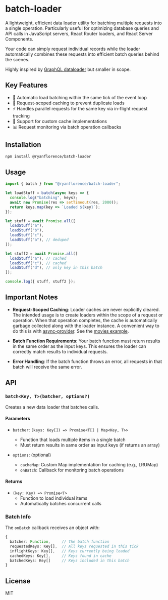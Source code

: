# batch-loader

A lightweight, efficient data loader utility for batching multiple requests into a single operation. Particularly useful for optimizing database queries and API calls in JavaScript servers, React Router loaders, and React Server Components.

Your code can simply request individual records while the loader automatically combines these requests into efficient batch queries behind the scenes.

Highly inspired by [GraphQL dataloader](https://github.com/graphql/dataloader) but smaller in scope.

## Key Features

- 🚀 Automatic load batching within the same tick of the event loop
- 💾 Request-scoped caching to prevent duplicate loads
- ⚡️ Handles parallel requests for the same key via in-flight request tracking
- 🔄 Support for custom cache implementations
- 📊 Request monitoring via batch operation callbacks

## Installation

```bash
npm install @ryanflorence/batch-loader
```

## Usage

```js
import { batch } from "@ryanflorence/batch-loader";

let loadStuff = batch(async keys => {
  console.log("batching", keys);
  await new Promise(res => setTimeout(res, 2000));
  return keys.map(key => `Loaded ${key}`);
});

let stuff = await Promise.all([
  loadStuff("a"),
  loadStuff("b"),
  loadStuff("c"),
  loadStuff("a"), // deduped
]);

let stuff2 = await Promise.all([
  loadStuff("a"), // cached
  loadStuff("c"), // cached
  loadStuff("d"), // only key in this batch
]);

console.log({ stuff, stuff2 });
```

## Important Notes

- **Request-Scoped Caching**: Loader caches are never explicitly cleared. The intended usage is to create loaders within the scope of a request or operation. When that operation completes, the cache is automatically garbage collected along with the loader instance. A convenient way to do this is with [async-provider](https://github.com/ryanflorence/async-provider). See the [movies example](./examples/movies/app.ts#L10-L18).

- **Batch Function Requirements**: Your batch function must return results in the same order as the input keys. This ensures the loader can correctly match results to individual requests.

- **Error Handling**: If the batch function throws an error, all requests in that batch will receive the same error.

## API

### `batch<Key, T>(batcher, options?)`

Creates a new data loader that batches calls.

#### Parameters

- `batcher`: `(keys: Key[]) => Promise<T[] | Map<Key, T>>`

  - Function that loads multiple items in a single batch
  - Must return results in same order as input keys (if returns an array)

- `options`: (optional)
  - `cacheMap`: Custom Map implementation for caching (e.g., LRUMap)
  - `onBatch`: Callback for monitoring batch operations

#### Returns

- `(key: Key) => Promise<T>`
  - Function to load individual items
  - Automatically batches concurrent calls

### Batch Info

The `onBatch` callback receives an object with:

```typescript
{
  batcher: Function,     // The batch function
  requestedKeys: Key[],  // All keys requested in this tick
  inflightKeys: Key[],   // Keys currently being loaded
  cachedKeys: Key[],     // Keys found in cache
  batchedKeys: Key[]     // Keys included in this batch
}
```

## License

MIT
